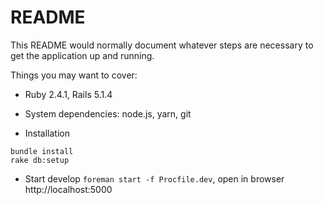 # README

This README would normally document whatever steps are necessary to get the
application up and running.

Things you may want to cover:

* Ruby 2.4.1, Rails 5.1.4 

* System dependencies: node.js, yarn, git

* Installation
```
bundle install
rake db:setup
```
* Start develop `foreman start -f Procfile.dev`, open in browser http://localhost:5000
